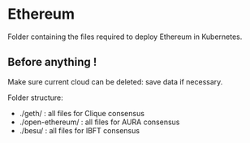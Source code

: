 # Ethereum

Folder containing the files required to deploy Ethereum in Kubernetes.


## Before anything !

Make sure current cloud can be deleted: save data if necessary.


Folder structure:

- ./geth/ : all files for Clique consensus
- ./open-ethereum/ : all files for AURA consensus
- ./besu/ : all files for IBFT consensus